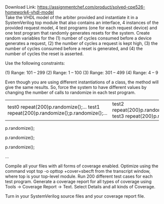 Download Link: https://assignmentchef.com/product/solved-cpe526-homework4-vhdl-model
<br>
Take the VHDL model of the arbiter provided and instantiate it in a SystemVerilog top module that also contains an interface, 4 instances of the provided request model, 4 test programs (one for each request device) and one test program that randomly generates resets for the system. Create random variables for the (1) number of cycles consumed before a device generates a request, (2) the number of cycles a request is kept high, (3) the number of cycles consumed before a reset is generated, and (4) the number of cycles the reset is asserted.




Use the following constraints:

(1) Range: 101 – 299              (2) Range: 1 – 100            (3) Range: 301 – 499       (4) Range: 4 – 9




Even though you are using different instantiations of a class, the method will give the same results. So, force the system to have different values by changing the number of calls to randomize in each test program.

<table width="503">

 <tbody>

  <tr>

   <td width="336"> test0   repeat(200)p.randomize();…  test1   repeat(200)p.randomize();p.randomize();…</td>

   <td width="167"> test2   repeat(200)p.randomize();p.randomize();p.randomize();…  test3   repeat(200)p.randomize();</td>

  </tr>

 </tbody>

</table>

p.randomize();

p.randomize();

p.randomize();

…







Compile all your files with all forms of coverage enabled. Optimize using the command vopt top -o opttop +cover=sbecft from the transcript window, where top is your top-level module. Run 200 different test cases for each test program. Generate a coverage report for all types of coverage using Tools -&gt; Coverage Report -&gt; Text. Select Details and all kinds of Coverage.




Turn in your SystemVerilog source files and your coverage report file.